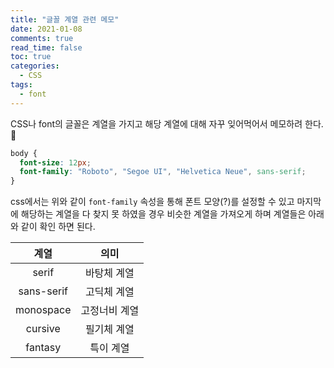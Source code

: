 ```yaml
---
title: "글꼴 계열 관련 메모"
date: 2021-01-08
comments: true
read_time: false
toc: true
categories:
  - CSS
tags:
  - font
---
```


CSS나 font의 글꼴은 계열을 가지고 해당 계열에 대해 자꾸 잊어먹어서 메모하려 한다. 🧐

```css
body {
  font-size: 12px;
  font-family: "Roboto", "Segoe UI", "Helvetica Neue", sans-serif;
}
```

css에서는 위와 같이 `font-family` 속성을 통해 폰트 모양(?)를 설정할 수 있고 마지막에 해당하는 계열을 다 찾지 못 하였을 경우 비슷한 계열을 가져오게 하며 계열들은 아래와 같이 확인 하면 된다.

|    계열    |     의미      |
| :--------: | :-----------: |
|   serif    |  바탕체 계열  |
| sans-serif |  고딕체 계열  |
| monospace  | 고정너비 계열 |
|  cursive   |  필기체 계열  |
|  fantasy   |   특이 계열   |
